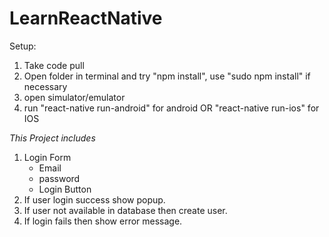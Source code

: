 # LearnReactNative
Setup:
1. Take code pull
2. Open folder in terminal and try "npm install", use "sudo npm install" if necessary
3. open simulator/emulator
4. run "react-native run-android" for android OR "react-native run-ios" for IOS

*This Project includes*
1. Login Form
    - Email
    - password
    - Login Button
2. If user login success show popup.
3. If user not available in database then create user.
4. If login fails then show error message.
